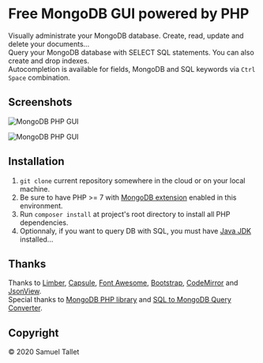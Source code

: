 # Free MongoDB GUI powered by PHP

Visually administrate your MongoDB database. Create, read, update and delete your documents...<br>
Query your MongoDB database with SELECT SQL statements. You can also create and drop indexes.<br>
Autocompletion is available for fields, MongoDB and SQL keywords via `Ctrl` `Space` combination.

Screenshots
-----------

![MongoDB PHP GUI](https://raw.githubusercontent.com/SamuelTS/MongoDB-PHP-GUI/master/docs/screenshots/mpg-database-query.png)

![MongoDB PHP GUI](https://raw.githubusercontent.com/SamuelTS/MongoDB-PHP-GUI/master/docs/screenshots/mpg-collection-indexes.png)

Installation
------------

1. `git clone` current repository somewhere in the cloud or on your local machine.
2. Be sure to have PHP >= 7 with [MongoDB extension](https://www.php.net/manual/en/mongodb.installation.php) enabled in this environment.
3. Run `composer install` at project's root directory to install all PHP dependencies.
4. Optionnaly, if you want to query DB with SQL, you must have [Java JDK](https://jdk.java.net/) installed...

Thanks
------

Thanks to [Limber](https://github.com/nimbly/Limber), [Capsule](https://github.com/nimbly/Capsule), [Font Awesome](https://fontawesome.com/), [Bootstrap](https://getbootstrap.com/), [CodeMirror](https://github.com/codemirror/codemirror) and [JsonView](https://github.com/pgrabovets/json-view).<br>
Special thanks to [MongoDB PHP library](https://github.com/mongodb/mongo-php-library) and [SQL to MongoDB Query Converter](https://github.com/vincentrussell/sql-to-mongo-db-query-converter).

Copyright
---------

© 2020 Samuel Tallet
